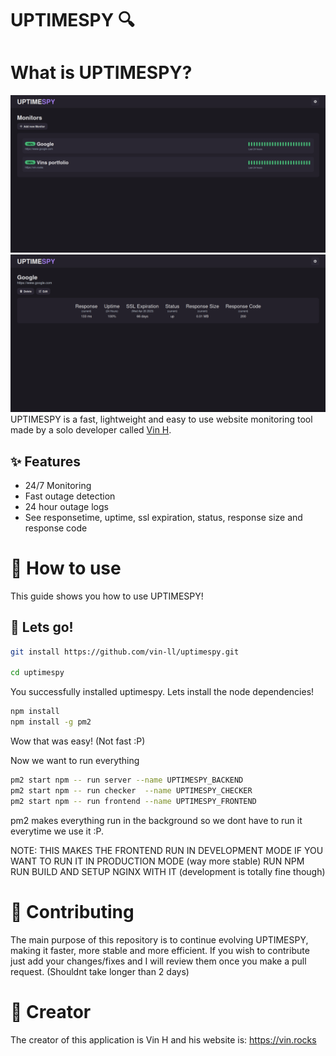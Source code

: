 # UPTIMESPY 🔍
# What is UPTIMESPY?
![dashboard.png](doc/dashboard.png)
![site_view.png](doc/site_view.png)
UPTIMESPY is a fast, lightweight and easy to use website monitoring tool made by a solo developer called [Vin H](https://vin.rocks).

## ✨ Features
- 24/7 Monitoring
- Fast outage detection
- 24 hour outage logs
- See responsetime, uptime, ssl expiration, status, response size and response code

# 📖 How to use
This guide shows you how to use UPTIMESPY!

## 🔧 Lets go!
```bash
git install https://github.com/vin-ll/uptimespy.git

cd uptimespy
```

You successfully installed uptimespy. Lets install the node dependencies!

```bash
npm install
npm install -g pm2
```

Wow that was easy! (Not fast :P)

Now we want to run everything
```bash
pm2 start npm -- run server --name UPTIMESPY_BACKEND
pm2 start npm -- run checker  --name UPTIMESPY_CHECKER
pm2 start npm -- run frontend --name UPTIMESPY_FRONTEND 
```

pm2 makes everything run in the background so we dont have to run it everytime we use it :P.

NOTE: THIS MAKES THE FRONTEND RUN IN DEVELOPMENT MODE IF YOU WANT TO RUN IT IN PRODUCTION MODE (way more stable) RUN NPM RUN BUILD AND SETUP NGINX WITH IT (development is totally fine though)

# 🦮 Contributing
The main purpose of this repository is to continue evolving UPTIMESPY, making it faster, more stable and more efficient. If you wish to contribute just add your changes/fixes and I will review them once you make a pull request. (Shouldnt take longer than 2 days)

# 👨 Creator
The creator of this application is Vin H and his website is: https://vin.rocks